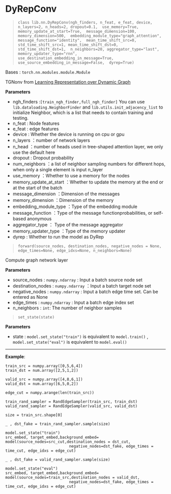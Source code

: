 # DyRepConv

> `class lib.nn.DyRepConv(ngh_finders, n_feat, e_feat, device, n_layers=2, n_heads=2, dropout=0.1,  use_memory=True, memory_update_at_start=True,  message_dimension=100, memory_dimension=500,  embedding_module_type="graph_attention", message_function="identity",  mean_time_shift_src=0, std_time_shift_src=1, mean_time_shift_dst=0, std_time_shift_dst=1,  n_neighbors=20, aggregator_type="last", memory_updater_type="rnn",  use_destination_embedding_in_message=True, use_source_embedding_in_message=False,  dyrep=True)`

Bases : `torch.nn.modules.module.Module`

TGNonv from [Learning Representation over Dynamic Graph](https://openreview.net/pdf?id=HyePrhR5KX)

**Parameters**

- ngh_finders :`[train_ngh_finder,full_ngh_finder]` You can use `lib.dataloading.NeighborFinder` and `lib.utils.init_adjacency_list` to initialize Neighbor, which is a list that needs to contain training and testing.
- n_feat : Node features
- e_feat : edge features
- device : Whether the device is running on cpu or gpu
- n_layers ：number of network layers
- n_head ：number of heads used in tree-shaped attention layer, we only use the default here
- dropout : Dropout probability
- num_neighbors ：a list of neighbor sampling numbers for different hops, when only a single element is input n_layer
- use_memory ：Whether to use a memory for the nodes
- memory_update_at_start ：Whether to update the memory at the end or at the start of the batch
- message_dimension ：Dimension of the messages
- memory_dimension ：Dimension of the memory
- embedding_module_type ：Type of the embedding module
- message_function ：Type of the message functionprobabilities, or self-based anonymous
- aggregator_type ： Type of the message aggregator
- memory_updater_type ：Type of the memory updater
- dyrep : Whether to run the model as DyRep

> `forward(source_nodes, destination_nodes, negative_nodes = None, edge_times=None, edge_idxs=None, n_neighbors=None)`

Compute graph network layer

**Parameters**

- source_nodes : `numpy.ndarray` : Input a batch source node set
- destination_nodes : `numpy.ndarray` ：Input a batch target node set
- negative_nodes : `numpy.ndarray` : Input a batch edge time set. Can be entered as None
- edge_times : `numpy.ndarray` : Input a batch edge index set
- n_neighbors : `int`: The number of neighbor samples

> `set_state(state)`

**Parameters**

- state : `model.set_state("train")` is equivalent to `model.train()` , `model.set_state("eval")` is equivalent to `model.eval()`

---

**Example**:

```
train_src = numpy.array([0,5,6,4])
train_dst = num.array([2,5,1,2])

valid_src = numpy.array([4,8,6,1])
valid_dst = num.array([6,5,0,2])

edge_cut = numpy.arange(len(train_src))

train_rand_sampler = RandEdgeSampler(train_src, train_dst)
valid_rand_sampler = RandEdgeSampler(valid_src, valid_dst)

size = train_src.shape[0]

_ , dst_fake = train_rand_sampler.sample(size)

model.set_state("train")
src_embed, target_embed,background_embed= model(source_nodes=src_cut,destination_nodes = dst_cut,
                            negative_nodes=dst_fake, edge_times = time_cut, edge_idxs = edge_cut)

_ , dst_fake = valid_rand_sampler.sample(size)

model.set_state("eval")
src_embed, target_embed,background_embed= model(source_nodes=train_src,destination_nodes = valid_dst,
                            negative_nodes=dst_fake, edge_times = time_cut, edge_idxs = edge_cut)
```
